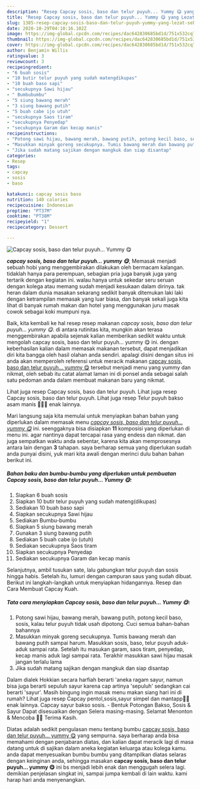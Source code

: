 ```yaml
---
description: "Resep Capcay sosis, baso dan telur puyuh... Yummy 😋 yang Lezat Sekali"
title: "Resep Capcay sosis, baso dan telur puyuh... Yummy 😋 yang Lezat Sekali"
slug: 1385-resep-capcay-sosis-baso-dan-telur-puyuh-yummy-yang-lezat-sekali
date: 2020-10-29T04:10:16.102Z
image: https://img-global.cpcdn.com/recipes/dac642830685bd1d/751x532cq70/capcay-sosis-baso-dan-telur-puyuh-yummy-😋-foto-resep-utama.jpg
thumbnail: https://img-global.cpcdn.com/recipes/dac642830685bd1d/751x532cq70/capcay-sosis-baso-dan-telur-puyuh-yummy-😋-foto-resep-utama.jpg
cover: https://img-global.cpcdn.com/recipes/dac642830685bd1d/751x532cq70/capcay-sosis-baso-dan-telur-puyuh-yummy-😋-foto-resep-utama.jpg
author: Benjamin Willis
ratingvalue: 3
reviewcount: 3
recipeingredient:
- "6 buah sosis"
- "10 butir telur puyuh yang sudah matengdikupas"
- "10 buah baso sapi"
- "secukupnya Sawi hijau"
- " Bumbubumbu"
- "5 siung bawang merah"
- "3 siung bawang putih"
- "5 buah cabe ijo utuh"
- "secukupnya Saos tiram"
- "secukupnya Penyedap"
- "secukupnya Garam dan kecap manis"
recipeinstructions:
- "Potong sawi hijau, bawang merah, bawang putih, potong kecil baso, sosis, kalau telur puyuh tidak usah dipotong. Cuci semua bahan-bahan bahannya"
- "Masukkan minyak goreng secukupnya. Tumis bawang merah dan bawang putih sampai harum. Masukkan sosis, baso, telur puyuh aduk- aduk sampai rata. Setelah itu masukan garam, saos tiram, penyedap, kecap manis aduk lagi sampai rata. Terakhir masukkan sawi hijau masak jangan terlalu lama"
- "Jika sudah matang sajikan dengan mangkuk dan siap disantap"
categories:
- Resep
tags:
- capcay
- sosis
- baso

katakunci: capcay sosis baso 
nutrition: 140 calories
recipecuisine: Indonesian
preptime: "PT37M"
cooktime: "PT38M"
recipeyield: "1"
recipecategory: Dessert

---
```



![Capcay sosis, baso dan telur puyuh... Yummy 😋](https://img-global.cpcdn.com/recipes/dac642830685bd1d/751x532cq70/capcay-sosis-baso-dan-telur-puyuh-yummy-😋-foto-resep-utama.jpg)

<b><i>capcay sosis, baso dan telur puyuh... yummy 😋</i></b>, Memasak menjadi sebuah hobi yang menggembirakan dilakukan oleh bermacam kalangan. tidaklah hanya para perempuan, sebagian pria juga banyak juga yang tertarik dengan kegiatan ini. walau hanya untuk sekedar seru seruan dengan kolega atau memang sudah menjadi kesukaan dalam dirinya. tak heran dalam dunia masakan sekarang sedikit banyak ditemukan laki laki dengan ketrampilan memasak yang luar biasa, dan banyak sekali juga kita lihat di banyak rumah makan dan hotel yang menggunakan juru masak cowok sebagai koki mumpuni nya.

Baik, kita kembali ke hal resep resep makanan <i>capcay sosis, baso dan telur puyuh... yummy 😋</i>. di antara rutinitas kita, mungkin akan terasa menggembirakan apabila sejenak kalian memberikan sedikit waktu untuk mengolah capcay sosis, baso dan telur puyuh... yummy 😋 ini. dengan keberhasilan kalian dalam memasak makanan tersebut, dapat menjadikan diri kita bangga oleh hasil olahan anda sendiri. apalagi disini dengan situs ini anda akan memperoleh referensi untuk meracik makanan <u>capcay sosis, baso dan telur puyuh... yummy 😋</u> tersebut menjadi menu yang yummy dan nikmat, oleh sebab itu catat alamat laman ini di ponsel anda sebagai salah satu pedoman anda dalam membuat makanan baru yang nikmat.

Lihat juga resep Capcay sosis, baso dan telur puyuh. Lihat juga resep Capcay sosis, baso dan telur puyuh. Lihat juga resep Telur puyuh bakso asam manis 👩🏻‍🍳 enak lainnya.


Mari langsung saja kita memulai untuk menyiapkan bahan bahan yang diperlukan dalam memasak menu <u><i>capcay sosis, baso dan telur puyuh... yummy 😋</i></u> ini. seenggaknya bisa disiapkan <b>11</b> komposisi yang diperlukan di menu ini. agar nantinya dapat tercapai rasa yang endess dan nikmat. dan juga sempatkan waktu anda sebentar, karena kita akan memprosesnya antara lain dengan <b>3</b> tahapan. saya berharap semua yang diperlukan sudah anda punyai disini, yuk mari kita awali dengan merinci dulu bahan bahan berikut ini.

<!--inarticleads1-->

##### Bahan baku dan bumbu-bumbu yang diperlukan untuk pembuatan Capcay sosis, baso dan telur puyuh... Yummy 😋:

1. Siapkan 6 buah sosis
1. Siapkan 10 butir telur puyuh yang sudah mateng(dikupas)
1. Sediakan 10 buah baso sapi
1. Siapkan secukupnya Sawi hijau
1. Sediakan  Bumbu-bumbu
1. Siapkan 5 siung bawang merah
1. Gunakan 3 siung bawang putih
1. Sediakan 5 buah cabe ijo (utuh)
1. Sediakan secukupnya Saos tiram
1. Siapkan secukupnya Penyedap
1. Sediakan secukupnya Garam dan kecap manis


Selanjutnya, ambil tusukan sate, lalu gabungkan telur puyuh dan sosis hingga habis. Setelah itu, lumuri dengan campuran saus yang sudah dibuat. Berikut ini langkah-langkah untuk menyiapkan hidangannya. Resep dan Cara Membuat Capcay Kuah. 

<!--inarticleads2-->

##### Tata cara menyiapkan Capcay sosis, baso dan telur puyuh... Yummy 😋:

1. Potong sawi hijau, bawang merah, bawang putih, potong kecil baso, sosis, kalau telur puyuh tidak usah dipotong. Cuci semua bahan-bahan bahannya
1. Masukkan minyak goreng secukupnya. Tumis bawang merah dan bawang putih sampai harum. Masukkan sosis, baso, telur puyuh aduk- aduk sampai rata. Setelah itu masukan garam, saos tiram, penyedap, kecap manis aduk lagi sampai rata. Terakhir masukkan sawi hijau masak jangan terlalu lama
1. Jika sudah matang sajikan dengan mangkuk dan siap disantap


Dalam dialek Hokkian secara harfiah berarti &#39;aneka ragam sayur, namun bisa juga berarti sepuluh sayur karena cap artinya &#39;sepuluh&#39; sedangkan cai berarti &#39;sayur&#39;. Masih bingung ingin masak menu makan siang hari ini di rumah? Lihat juga resep Capcay pentol,sosis,sayur simpel dan mantapp👍🏻 enak lainnya. Capcay sayur bakso sosis. - Bentuk Potongan Bakso, Sosis &amp; Sayur Dapat disesuaikan dengan Selera masing-masing. Selamat Menonton &amp; Mencoba 👩‍🍳 Terima Kasih. 

Diatas adalah sedikit pengulasan menu tentang bumbu <u>capcay sosis, baso dan telur puyuh... yummy 😋</u> yang sempurna. saya berharap anda bisa memahami dengan penjabaran diatas, dan kalian dapat meracik lagi di masa datang untuk di sajikan dalam aneka kegiatan keluarga atau kolega kamu. anda dapat menyesuaikan bumbu bumbu yang ditampilkan diatas selaras dengan keinginan anda, sehingga masakan <b>capcay sosis, baso dan telur puyuh... yummy 😋</b> ini bs menjadi lebih enak dan menggugah selera lagi. demikian penjelasan singkat ini, sampai jumpa kembali di lain waktu. kami harap hari anda menyenangkan.
